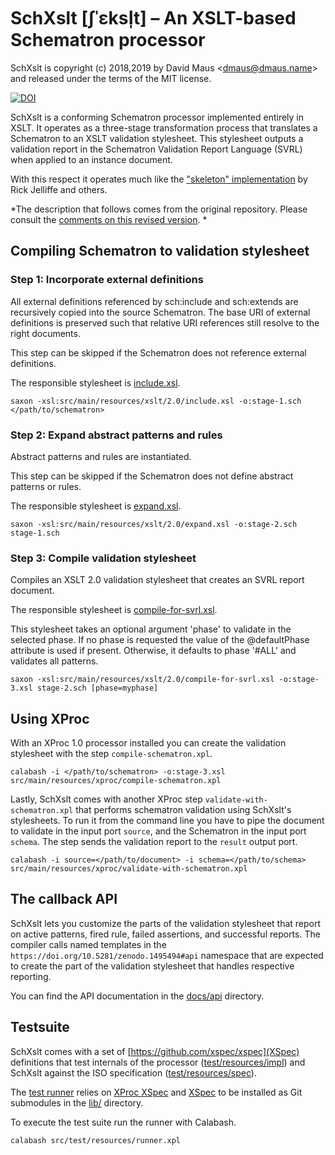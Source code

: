 # SchXslt [ʃˈɛksl̩t] – An XSLT-based Schematron processor

SchXslt is copyright (c) 2018,2019 by David Maus &lt;dmaus@dmaus.name&gt;
and released under the terms of the MIT license.

[![DOI](https://zenodo.org/badge/157821911.svg)](https://zenodo.org/badge/latestdoi/157821911)

SchXslt is a conforming Schematron processor implemented entirely in
XSLT. It operates as a three-stage transformation process that
translates a Schematron to an XSLT validation stylesheet. This
stylesheet outputs a validation report in the Schematron Validation
Report Language (SVRL) when applied to an instance document.

With this respect it operates much like the
["skeleton" implementation](https://github.com/schematron/schematron)
by Rick Jelliffe and others.

*The description that follows comes from the original repository. 
Please consult the [comments on this revised version](README-REV.md). *

## Compiling Schematron to validation stylesheet

### Step 1: Incorporate external definitions

All external definitions referenced by sch:include and sch:extends 
are recursively copied into the source Schematron. The base URI of external 
definitions is preserved such that relative URI references still resolve 
to the right documents.

This step can be skipped if the Schematron does not reference external 
definitions.

The responsible stylesheet is [include.xsl](src/main/resources/xslt/2.0/include.xsl).

```
saxon -xsl:src/main/resources/xslt/2.0/include.xsl -o:stage-1.sch </path/to/schematron>
```

### Step 2: Expand abstract patterns and rules

Abstract patterns and rules are instantiated.

This step can be skipped if the Schematron does not define abstract 
patterns or rules.

The responsible stylesheet is [expand.xsl](src/main/resources/xslt/2.0/expand.xsl).

```
saxon -xsl:src/main/resources/xslt/2.0/expand.xsl -o:stage-2.sch stage-1.sch
```

### Step 3: Compile validation stylesheet

Compiles an XSLT 2.0 validation stylesheet that creates an SVRL report 
document.

The responsible stylesheet is [compile-for-svrl.xsl](src/main/resources/xslt/2.0/compile-for-svrl.xsl).

This stylesheet takes an optional argument 'phase' to validate in the selected 
phase. If no phase is requested the value of the @defaultPhase attribute is 
used if present. Otherwise, it defaults to phase '#ALL' and validates 
all patterns.

```
saxon -xsl:src/main/resources/xslt/2.0/compile-for-svrl.xsl -o:stage-3.xsl stage-2.sch [phase=myphase]
```

## Using XProc

With an XProc 1.0 processor installed you can create the validation
stylesheet with the step ```compile-schematron.xpl```.

```
calabash -i </path/to/schematron> -o:stage-3.xsl src/main/resources/xproc/compile-schematron.xpl
```

Lastly, SchXslt comes with another XProc step
```validate-with-schematron.xpl``` that performs schematron validation
using SchXslt's stylesheets. To run it from the command line you have
to pipe the document to validate in the input port ```source```, and
the Schematron in the input port ```schema```. The step sends the
validation report to the ```result``` output port.

```
calabash -i source=</path/to/document> -i schema=</path/to/schema> src/main/resources/xproc/validate-with-schematron.xpl
```

## The callback API

SchXslt lets you customize the parts of the validation stylesheet that
report on active patterns, fired rule, failed assertions, and
successful reports. The compiler calls named templates in the
```https://doi.org/10.5281/zenodo.1495494#api``` namespace that are
expected to create the part of the validation stylesheet that handles
respective reporting.

You can find the API documentation in the [docs/api](docs/api/index.html)
directory.

## Testsuite

SchXslt comes with a set of [https://github.com/xspec/xspec](XSpec) definitions that test internals
of the processor ([test/resources/impl](src/test/resources/impl)) and SchXslt against the ISO
specification ([test/resources/spec](src/test/resources/spec)).

The [test runner](src/test/resources/runner.xpl) relies on
[XProc XSpec](https://github.com/dmj/xproc-xspec) and [XSpec](https://github.com/xspec/xspec) to be
installed as Git submodules in the [lib/](lib/) directory.

To execute the test suite run the runner with Calabash.

```
calabash src/test/resources/runner.xpl
```
